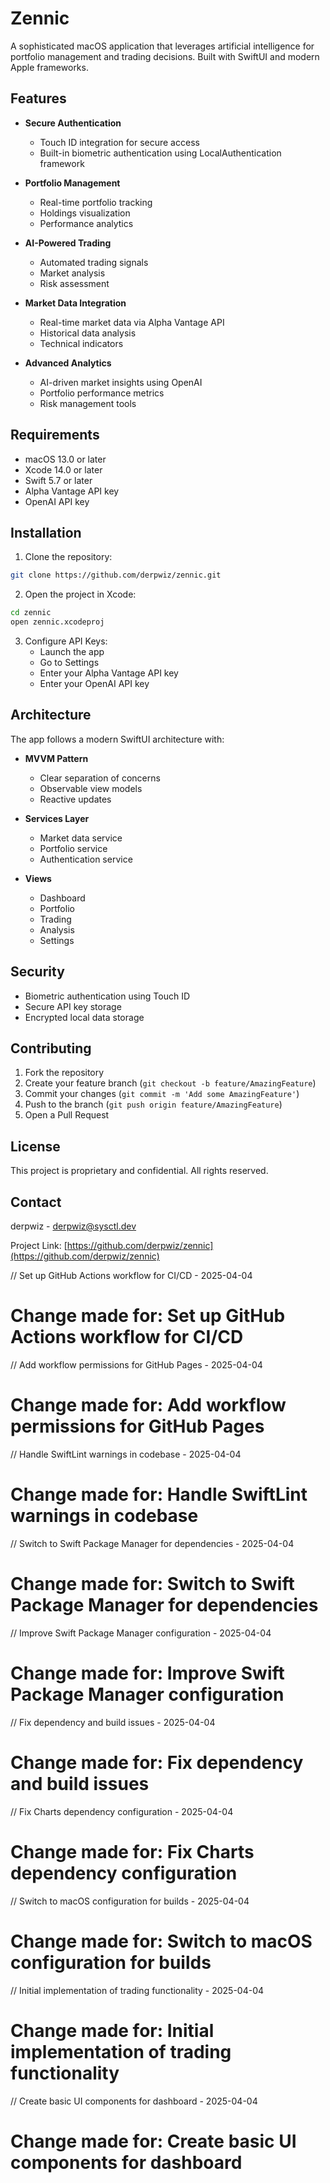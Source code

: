 # Zennic

A sophisticated macOS application that leverages artificial intelligence for portfolio management and trading decisions. Built with SwiftUI and modern Apple frameworks.

## Features

- **Secure Authentication**
  - Touch ID integration for secure access
  - Built-in biometric authentication using LocalAuthentication framework

- **Portfolio Management**
  - Real-time portfolio tracking
  - Holdings visualization
  - Performance analytics

- **AI-Powered Trading**
  - Automated trading signals
  - Market analysis
  - Risk assessment

- **Market Data Integration**
  - Real-time market data via Alpha Vantage API
  - Historical data analysis
  - Technical indicators

- **Advanced Analytics**
  - AI-driven market insights using OpenAI
  - Portfolio performance metrics
  - Risk management tools

## Requirements

- macOS 13.0 or later
- Xcode 14.0 or later
- Swift 5.7 or later
- Alpha Vantage API key
- OpenAI API key

## Installation

1. Clone the repository:
```bash
git clone https://github.com/derpwiz/zennic.git
```

2. Open the project in Xcode:
```bash
cd zennic
open zennic.xcodeproj
```

3. Configure API Keys:
   - Launch the app
   - Go to Settings
   - Enter your Alpha Vantage API key
   - Enter your OpenAI API key

## Architecture

The app follows a modern SwiftUI architecture with:

- **MVVM Pattern**
  - Clear separation of concerns
  - Observable view models
  - Reactive updates

- **Services Layer**
  - Market data service
  - Portfolio service
  - Authentication service

- **Views**
  - Dashboard
  - Portfolio
  - Trading
  - Analysis
  - Settings

## Security

- Biometric authentication using Touch ID
- Secure API key storage
- Encrypted local data storage

## Contributing

1. Fork the repository
2. Create your feature branch (`git checkout -b feature/AmazingFeature`)
3. Commit your changes (`git commit -m 'Add some AmazingFeature'`)
4. Push to the branch (`git push origin feature/AmazingFeature`)
5. Open a Pull Request

## License

This project is proprietary and confidential. All rights reserved.

## Contact

derpwiz - derpwiz@sysctl.dev

Project Link: [https://github.com/derpwiz/zennic](https://github.com/derpwiz/zennic)

// Set up GitHub Actions workflow for CI/CD - 2025-04-04
# Change made for: Set up GitHub Actions workflow for CI/CD

// Add workflow permissions for GitHub Pages - 2025-04-04
# Change made for: Add workflow permissions for GitHub Pages

// Handle SwiftLint warnings in codebase - 2025-04-04
# Change made for: Handle SwiftLint warnings in codebase

// Switch to Swift Package Manager for dependencies - 2025-04-04
# Change made for: Switch to Swift Package Manager for dependencies

// Improve Swift Package Manager configuration - 2025-04-04
# Change made for: Improve Swift Package Manager configuration

// Fix dependency and build issues - 2025-04-04
# Change made for: Fix dependency and build issues

// Fix Charts dependency configuration - 2025-04-04
# Change made for: Fix Charts dependency configuration

// Switch to macOS configuration for builds - 2025-04-04
# Change made for: Switch to macOS configuration for builds

// Initial implementation of trading functionality - 2025-04-04
# Change made for: Initial implementation of trading functionality

// Create basic UI components for dashboard - 2025-04-04
# Change made for: Create basic UI components for dashboard

